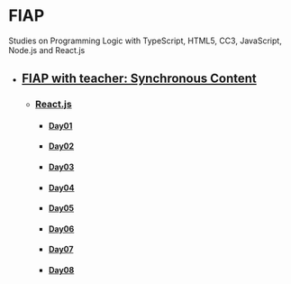 # FIAP
Studies on Programming Logic with TypeScript, HTML5, CC3, JavaScript, Node.js and React.js

- ## [FIAP with teacher: Synchronous Content](fiap-with-teacher/README.md)
  - ### [React.js](README.md)
    - #### [Day01](day01/README.md)
    - #### [Day02](day02/README.md)
    - #### [Day03](day03/README.md)
    - #### [Day04](day04/README.md)
    - #### [Day05](day05/README.md)
    - #### [Day06](day06/README.md)
    - #### [Day07](day07/README.md)
    - #### [Day08](day08/README.md)
